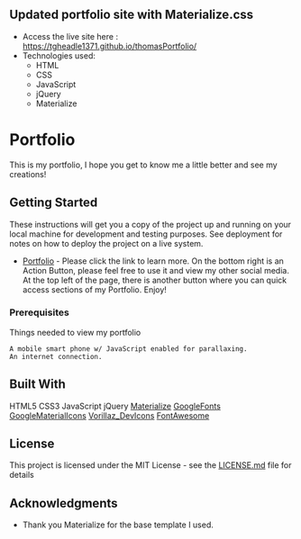 ## Updated portfolio site with Materialize.css

-   Access the live site here : https://tgheadle1371.github.io/thomasPortfolio/
-   Technologies used:
    -   HTML
    -   CSS
    -   JavaScript
    -   jQuery
    -   Materialize

# Portfolio

This is my portfolio, I hope you get to know me a little better and see my creations!

## Getting Started

These instructions will get you a copy of the project up and running on your local machine for development and testing purposes. See deployment for notes on how to deploy the project on a live system.

-   [Portfolio](https://tgheadle1371.github.io/thomasPortfolio/) - Please click the link to learn more.
    On the bottom right is an Action Button, please feel free to use it and view my other social media.
    At the top left of the page, there is another button where you can quick access sections of my Portfolio.
    Enjoy!

### Prerequisites

Things needed to view my portfolio

```
A mobile smart phone w/ JavaScript enabled for parallaxing.
An internet connection.

```

## Built With

HTML5
CSS3
JavaScript
jQuery
[Materialize](https://materializecss.com/)
[GoogleFonts](https://fonts.google.com/)
[GoogleMaterialIcons](https://material.io/tools/icons/?style=baseline/)
[Vorillaz_DevIcons](http://vorillaz.github.io/devicons/#/cheat/)
[FontAwesome](https://fontawesome.com/icons?d=gallery/)

## License

This project is licensed under the MIT License - see the [LICENSE.md](/LICENSE) file for details

## Acknowledgments

-   Thank you Materialize for the base template I used.
